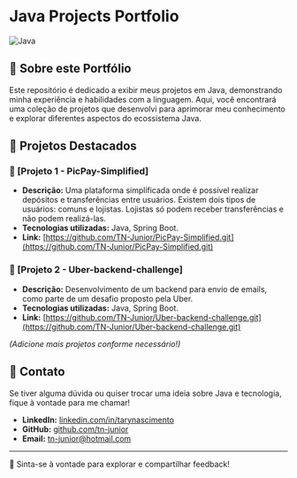 # Java Projects Portfolio

![Java](https://img.shields.io/badge/Java-ED8B00?style=for-the-badge&logo=java&logoColor=white)

## 📌 Sobre este Portfólio
Este repositório é dedicado a exibir meus projetos em Java, demonstrando minha experiência e habilidades com a linguagem. Aqui, você encontrará uma coleção de projetos que desenvolvi para aprimorar meu conhecimento e explorar diferentes aspectos do ecossistema Java.

## 🚀 Projetos Destacados

### 🔹 [Projeto 1 - PicPay-Simplified]
- **Descrição:** Uma plataforma simplificada onde é possível realizar depósitos e transferências entre usuários. Existem dois tipos de usuários: comuns e lojistas. Lojistas só podem receber transferências e não podem realizá-las.
- **Tecnologias utilizadas:** Java, Spring Boot.
- **Link:** [https://github.com/TN-Junior/PicPay-Simplified.git](https://github.com/TN-Junior/PicPay-Simplified.git)

### 🔹 [Projeto 2 - Uber-backend-challenge]
- **Descrição:** Desenvolvimento de um backend para envio de emails, como parte de um desafio proposto pela Uber.
- **Tecnologias utilizadas:** Java, Spring Boot.
- **Link:** [https://github.com/TN-Junior/Uber-backend-challenge.git](https://github.com/TN-Junior/Uber-backend-challenge.git)

*(Adicione mais projetos conforme necessário!)*

## 📝 Contato
Se tiver alguma dúvida ou quiser trocar uma ideia sobre Java e tecnologia, fique à vontade para me chamar!

- **LinkedIn:** [linkedin.com/in/tarynascimento](http://www.linkedin.com/in/tarynascimento)
- **GitHub:** [github.com/tn-junior](https://github.com/tn-junior)
- **Email:** tn-junior@hotmail.com

---

🚀 Sinta-se à vontade para explorar e compartilhar feedback!
